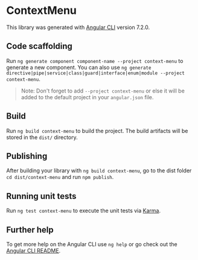 # ContextMenu

This library was generated with [Angular CLI](https://github.com/angular/angular-cli) version 7.2.0.

## Code scaffolding

Run `ng generate component component-name --project context-menu` to generate a new component. You can also use `ng generate directive|pipe|service|class|guard|interface|enum|module --project context-menu`.
> Note: Don't forget to add `--project context-menu` or else it will be added to the default project in your `angular.json` file. 

## Build

Run `ng build context-menu` to build the project. The build artifacts will be stored in the `dist/` directory.

## Publishing

After building your library with `ng build context-menu`, go to the dist folder `cd dist/context-menu` and run `npm publish`.

## Running unit tests

Run `ng test context-menu` to execute the unit tests via [Karma](https://karma-runner.github.io).

## Further help

To get more help on the Angular CLI use `ng help` or go check out the [Angular CLI README](https://github.com/angular/angular-cli/blob/master/README.md).
